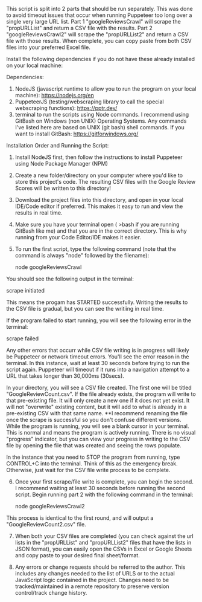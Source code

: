 This script is split into 2 parts that should be run separately. This was done to avoid timeout issues that occur when running Puppeteer too long over a single very large URL list.
Part 1 "googleReviewsCrawl" will scrape the "propURLList" and return a CSV file with the results. Part 2 "googleReviewsCrawl2" will scrape the "propURLList2" and return a CSV file with those results.
When complete, you can copy paste from both CSV files into your preferred Excel file.



Install the following dependencies if you do not have these already installed on your local machine:

Dependencies: 

1) NodeJS (javascript runtime to allow you to run the program on your local machine): https://nodejs.org/en
2) PuppeteerJS (testing/webscraping library to call the special webscraping functions): https://pptr.dev/
3) terminal to run the scripts using Node commands. I recommend using GitBash on Windows (non UNIX) Operating Systems. Any commands I've listed here are based on UNIX (git bash) shell commands. 
  If you want to install GitBash: https://gitforwindows.org/

Installation Order and Running the Script: 

1) Install NodeJS first, then follow the instructions to install Puppeteer using Node Package Manager (NPM)
2) Create a new folder/directory on your computer where you'd like to store this project's code. The resulting CSV files with the Google Review Scores will be written to this directory!
3) Download the project files into this directory, and open in your local IDE/Code editor if preferred. This makes it easy to run and view the results in real time. 
4) Make sure you have your terminal open ( >bash if you are running GitBash like me) and that you are in the correct directory. This is why running from your Code Editor/IDE makes it easier.
6) To run the first script, type the following command (note that the command is always "node" followed by the filename):

   node googleReviewsCrawl

You should see the following output in the terminal:

  scrape initiated

This means the progam has STARTED successfully. Writing the results to the CSV file is gradual, but you can see the writiing in real time.

If the program failed to start running, you will see the following error in the terminal:

  scrape failed

Any other errors that occurr while CSV file writing is in progress will likely be Puppeteer or network timeout errors. You'll see the error reason in the terminal. 
In this instance, wait at least 30 seconds before trying to run the script again. 
Puppeteer will timeout if it runs into a navigation attempt to a URL that takes longer than 30,000ms (30secs). 

In your directory, you will see a CSV file created. The first one will be titled "GoogleReviewCount.csv".
If the file already exists, the program will write to that pre-existing file. It will only create a new one if it does not yet exist. 
It will not "overwrite" existing content, but it will add to what is already in a pre-existing CSV with that same name.
**I recommend renaming the file once the scrape is successful so you don't confuse different versions.
While the program is running, you will see a blank cursor in your terminal. This is normal and means the program is actively running. There is no visual "progress" indicator, 
but you can view your progress in writing to the CSV file by opening the file that was created and seeing the rows populate.

In the instance that you need to STOP the program from running, type CONTROL+C into the terminal. Think of this as the emergency break. Otherwise, just wait for the CSV file write process to be complete.

6) Once your first scrape/file write is complete, you can begin the second. I recommend waiting at least 30 seconds before running the second script.
  Begin running part 2 with the following command in the terminal:

      node googleReviewsCrawl2

 This process is identical to the first round, and will output a "GoogleReviewCount2.csv" file.

 7) When both your CSV files are completed (you can check against the url lists in the "propURLList" and "propURLList2" files that have the lists in JSON format), you can easily open the CSVs in Excel or Google Sheets
    and copy paste to your desired final sheet/format.

8) Any errors or change requests should be referred to the author. This includes any changes needed to the list of URLS or to the actual JavaScript logic contained in the project.
   Changes need to be tracked/maintained in a remote repository to preserve version control/track change history.


   
